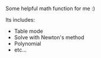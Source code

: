 Some helpful math function for me :)

Its includes:
 + Table mode
 + Solve with Newton's method
 + Polynomial
 + etc...
